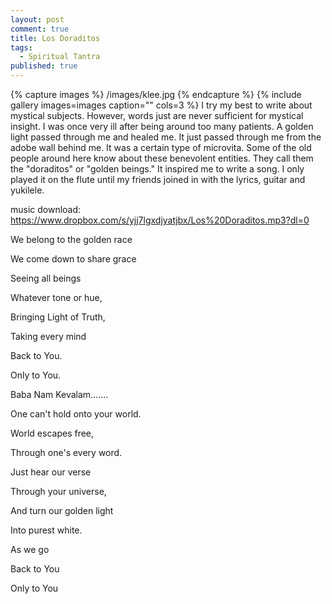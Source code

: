 ```yaml
---
layout: post
comment: true
title: Los Doraditos
tags: 
  - Spiritual Tantra
published: true
---
```







{% capture images %}
	/images/klee.jpg
{% endcapture %}
{% include gallery images=images caption="" cols=3 %}
I try my best to write about mystical subjects. However, words just are never sufficient for mystical insight. I was once very ill after being around too many patients. A golden light passed through me and healed me. It just passed through me from the adobe wall behind me. It was a certain type of microvita. Some of the old people around here know about these benevolent entities. They call them the "doraditos" or "golden beings." It inspired me to write a song. I only played it on the flute until my friends joined in with the lyrics, guitar and yukilele.

music download:
<a href="https://www.dropbox.com/s/yjj7lgxdjyatjbx/Los%20Doraditos.mp3?dl=0">https://www.dropbox.com/s/yjj7lgxdjyatjbx/Los%20Doraditos.mp3?dl=0</a>

We belong to the golden race

We come down to share grace

Seeing all beings

Whatever tone or hue,

Bringing Light of Truth,

Taking every mind

Back to You.

Only to You.

Baba Nam Kevalam.......

One can't hold onto your world.

World escapes free,

Through one's every word.

Just hear our verse

Through your universe,

And turn our golden light

Into purest white.

As we go

Back to You

Only to You
